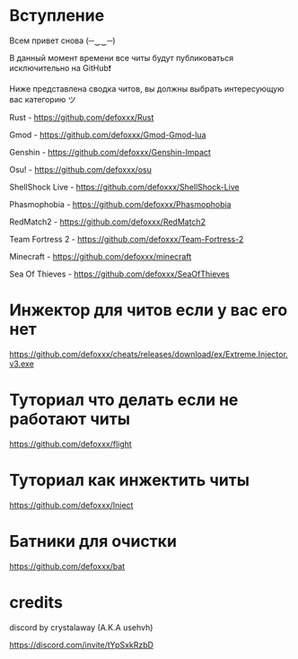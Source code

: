 # Вступление

Всем привет снова (─‿‿─)

В данный момент времени все читы будут публиковаться исключительно на GitHub❗

Ниже представлена сводка читов, вы должны выбрать интересующую вас категорию ツ 

Rust - https://github.com/defoxxx/Rust

Gmod - https://github.com/defoxxx/Gmod-Gmod-lua

Genshin - https://github.com/defoxxx/Genshin-Impact

Osu! - https://github.com/defoxxx/osu

ShellShock Live - https://github.com/defoxxx/ShellShock-Live

Phasmophobia - https://github.com/defoxxx/Phasmophobia

RedMatch2 - https://github.com/defoxxx/RedMatch2

Team Fortress 2 - https://github.com/defoxxx/Team-Fortress-2

Minecraft - https://github.com/defoxxx/minecraft

Sea Of Thieves - https://github.com/defoxxx/SeaOfThieves


# Инжектор для читов если у вас его нет
https://github.com/defoxxx/cheats/releases/download/ex/Extreme.Injector.v3.exe

# Туториал что делать если не работают читы 
https://github.com/defoxxx/flight

# Туториал как инжектить читы
https://github.com/defoxxx/Inject

# Батники для очистки
https://github.com/defoxxx/bat

# credits
discord by crystalaway (A.K.A usehvh) 

https://discord.com/invite/tYpSxkRzbD
